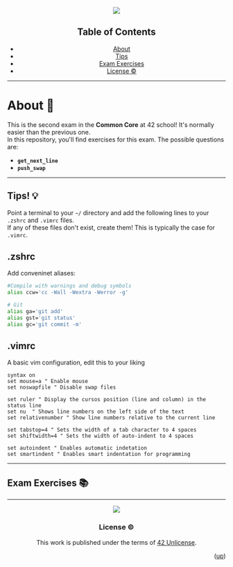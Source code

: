 <a name="readme-top"></a>
<div align="center"> 
  <img src="https://capsule-render.vercel.app/api?type=cylinder&height=200&color=0ABAB5&text=Exam_Rank03&fontAlignY=62&fontAlign=50&fontColor=fcf3f2&animation=fadeIn" />

## Table of Contents

<!-- mtoc-start -->
* [About](#about-)
* [Tips](#tips-)
* [Exam Exercises](#exam-exercises-)
* [License ©](#license-copyright)
<!-- mtoc-end -->

</div>

---

# About 📜

This is the second exam in the **Common Core** at 42 school! It's normally easier than the previous one.  
In this repository, you'll find exercises for this exam. The possible questions are:  
- **`get_next_line`**  
- **`push_swap`**

---

## Tips! 💡

Point a terminal to your `~/` directory and add the following lines to your `.zshrc` and `.vimrc` files.  
If any of these files don't exist, create them! This is typically the case for `.vimrc`.

## .zshrc

Add conveninet aliases:
```bash
#Compile with warnings and debug symbols
alias ccw='cc -Wall -Wextra -Werror -g'

# Git
alias ga='git add'
alias gst='git status'
alias gc='git commit -m'
```

## .vimrc

A basic vim configuration, edit this to your liking
```vim
syntax on
set mouse=a " Enable mouse
set noswapfile " Disable swap files

set ruler " Display the cursos position (line and column) in the status line
set nu  " Shows line numbers on the left side of the text
set relativenumber " Show line numbers relative to the current line

set tabstop=4 " Sets the width of a tab character to 4 spaces
set shiftwidth=4 " Sets the width of auto-indent to 4 spaces

set autoindent " Enables automatic indetation
set smartindent " Enables smart indentation for programming
```
---

## Exam Exercises 📚


---

</div>

<div align="center"> <img src="https://capsule-render.vercel.app/api?type=waving&height=100&color=0ABAB5&text=Good%20Luck!&section=footer&fontAlign=52&fontAlignY=55&fontColor=fcf3f2" />

### License :copyright:

This work is published under the terms of <a href="https://github.com/lude-bri/42_Common_Core/blob/main/LICENSE.md">42 Unlicense</a>.

</div>
<p align="right">(<a href="#readme-top">up</a>)</p>
